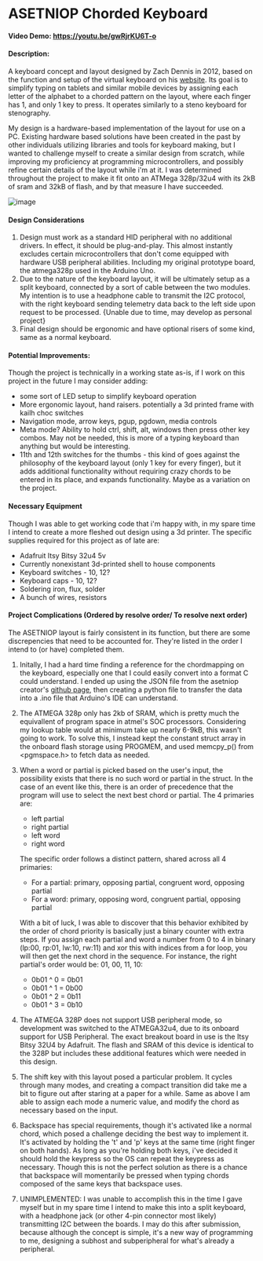 # ASETNIOP Chorded Keyboard
#### Video Demo:    <https://youtu.be/gwRjrKU6T-o>

#### Description:
A keyboard concept and layout designed by Zach Dennis in 2012, based on the function and setup of the virtual keyboard on his [website](https://www.asetniop.com). Its goal is to simplify typing on tablets and similar mobile devices by assigning each letter of the alphabet to a chorded pattern on the layout, where each finger has 1, and only 1 key to press. It operates similarly to a steno keyboard for stenography.

My design is a hardware-based implementation of the layout for use on a PC. Existing hardware based solutions have been created in the past by other individuals utilizing libraries and tools for keyboard making, but I wanted to challenge myself to create a similar design from scratch, while improving my proficiency at programming microcontrollers, and possibly refine certain details of the layout while i'm at it. I was determined throughout the project to make it fit onto an ATMega 328p/32u4 with its 2kB of sram and 32kB of flash, and by that measure I have succeeded.


![image](https://user-images.githubusercontent.com/33296248/147844504-969c1009-3514-4f69-a8d8-3c789d4753c4.png)


#### Design Considerations
1. Design must work as a standard HID peripheral with no additional drivers. In effect, it should be plug-and-play. This almost instantly excludes certain microcontrollers that don't come equipped with hardware USB peripheral abilities. Including my original prototype board, the atmega328p used in the Arduino Uno.
2. Due to the nature of the keyboard layout, it will be ultimately setup as a split keyboard, connected by a sort of cable between the two modules. My intention is to use a headphone cable to transmit the I2C protocol, with the right keyboard sending telemetry data back to the left side upon request to be processed. {Unable due to time, may develop as personal project}
3. Final design should be ergonomic and have optional risers of some kind, same as a normal keyboard.



#### Potential Improvements:
Though the project is technically in a working state as-is, if I work on this project in the future I may consider adding:
* some sort of LED setup to simplify keyboard operation
* More ergonomic layout, hand raisers. potentially a 3d printed frame with kailh choc switches
* Navigation mode, arrow keys, pgup, pgdown, media controls
* Meta mode? Ability to hold ctrl, shift, alt, windows then press other key combos. May not be needed, this is more of a typing keyboard than anything but would be interesting.
* 11th and 12th switches for the thumbs - this kind of goes against the philosophy of the keyboard layout (only 1 key for every finger), but it adds additional functionality without requiring crazy chords to be entered in its place, and expands functionality. Maybe as a variation on the project.



#### Necessary Equipment
Though I was able to get working code that i'm happy with, in my spare time I intend to create a more fleshed out design using a 3d printer.
The specific supplies required for this project as of late are: 
* Adafruit Itsy Bitsy 32u4 5v 
* Currently nonexistant 3d-printed shell to house components
* Keyboard switches - 10, 12?
* Keyboard caps - 10, 12?
* Soldering iron, flux, solder
* A bunch of wires, resistors



#### Project Complications (Ordered by resolve order/ To resolve next order)
The ASETNIOP layout is fairly consistent in its function, but there are some discrepencies that need to be accounted for. They're listed in the order I intend to (or have) completed them.

1. Initally, I had a hard time finding a reference for the chordmapping on the keyboard, especially one that I could easily convert into a format C could understand. I ended up using the JSON file from the asetniop creator's [github page](https://github.com/asetniop/Predictive), then creating a python file to transfer the data into a .ino file that Arduino's IDE can understand.

2. The ATMEGA 328p only has 2kb of SRAM, which is pretty much the equivallent of program space in atmel's SOC processors. Considering my lookup table would at minimum take up nearly 6-9kB, this wasn't going to work. To solve this, I instead kept the constant struct array in the onboard flash storage using PROGMEM, and used memcpy_p() from <pgmspace.h> to fetch data as needed. 

3.  When a word or partial is picked based on the user's input, the possibility exists that there is no such word or partial in the struct.  In the case of an event like this, there is an order of precedence that the program will use to select the next best chord or partial. The 4 primaries are:
    * left partial
    * right partial
    * left word
    * right word 

    The specific order follows a distinct pattern, shared across all 4 primaries:
    - For a partial: primary, opposing partial, congruent word, opposing partial
    - For a word: primary, opposing word, congruent partial, opposing partial

    With a bit of luck, I was able to discover that this behavior exhibited by the order of chord priority is basically just a binary counter with extra steps. If you assign each partial and word a number from 0 to 4 in binary (lp:00, rp:01, lw:10, rw:11) and xor this with indices from a for loop, you will then get the next chord in the sequence. For instance, the right partial's order would be: 01, 00, 11, 10:
    * 0b01 ^ 0 = 0b01
    * 0b01 ^ 1 = 0b00
    * 0b01 ^ 2 = 0b11
    * 0b01 ^ 3 = 0b10

4. The ATMEGA 328P does not support USB peripheral mode, so development was switched to the ATMEGA32u4, due to its onboard support for USB Peripheral. The exact breakout board in use is the Itsy Bitsy 32U4 by Adafruit. The flash and SRAM of this device is identical to the 328P but includes these additional features which were needed in this design.

5. The shift key with this layout posed a particular problem. It cycles through many modes, and creating a compact transition did take me a bit to figure out after staring at a paper for a while. Same as above I am able to assign each mode a numeric value, and modify the chord as necessary based on the input.

6. Backspace has special requirements, though it's activated like a normal chord, which posed a challenge deciding the best way to implement it. It's activated by holding the 't' and 'p' keys at the same time (right finger on both hands). As long as you're holding both keys, i've decided it should hold the keypress so the OS can repeat the keypress as necessary. Though this is not the perfect solution as there is a chance that backspace will momentarily be pressed when typing chords composed of the same keys that backspace uses.

7. UNIMPLEMENTED: I was unable to accomplish this in the time I gave myself but in my spare time I intend to make this into a split keyboard, with a headphone jack (or other 4-pin connector most likely) transmitting I2C between the boards. I may do this after submission, because although the concept is simple, it's a new way of programming to me, designing a subhost and subperipheral for what's already a peripheral.
